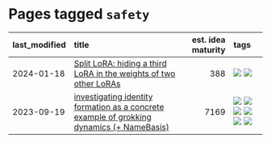 # Pages tagged `safety`

|last_modified|title|est. idea maturity|tags
|:---|:---|---:|:---|
|2024-01-18|[Split LoRA: hiding a third LoRA in the weights of two other LoRAs](../split-lora.md)|388|[![](https://img.shields.io/badge/tag-experimental-d5ffe)](../tags/experimental.md) [![](https://img.shields.io/badge/tag-safety-936135)](../tags/safety.md)|
|2023-09-19|[investigating identity formation as a concrete example of grokking dynamics (+ NameBasis)](../identity_grokking_dynamics.md)|7169|[![](https://img.shields.io/badge/tag-alignment-29349d)](../tags/alignment.md) [![](https://img.shields.io/badge/tag-experimental-d5ffe)](../tags/experimental.md) [![](https://img.shields.io/badge/tag-interpretability-b5ec2c)](../tags/interpretability.md) [![](https://img.shields.io/badge/tag-publication-e168be)](../tags/publication.md) [![](https://img.shields.io/badge/tag-safety-936135)](../tags/safety.md) [![](https://img.shields.io/badge/tag-wip-97a75e)](../tags/wip.md)|
